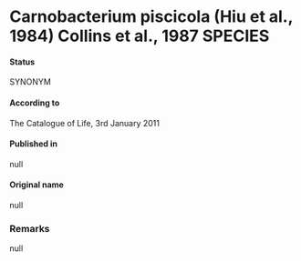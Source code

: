# Carnobacterium piscicola (Hiu et al., 1984) Collins et al., 1987 SPECIES

#### Status
SYNONYM

#### According to
The Catalogue of Life, 3rd January 2011

#### Published in
null

#### Original name
null

### Remarks
null